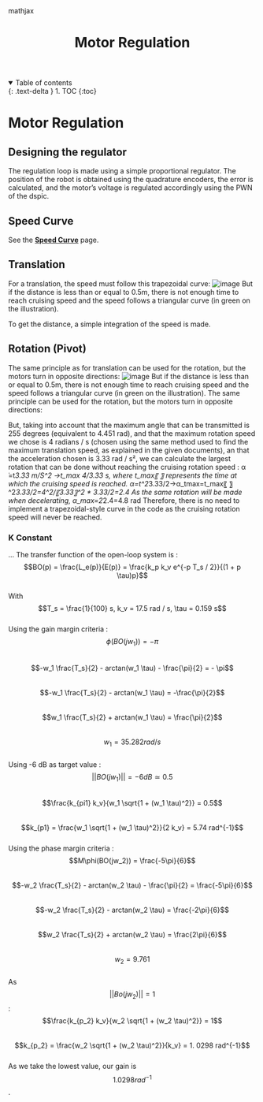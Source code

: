 ﻿---
layout: default
title: Motor Regulation
parent: Motorization
nav_order: 1
math: mathjax
---


<details open markdown="block">
  <summary>
    Table of contents
  </summary>
  {: .text-delta }
1. TOC
{:toc}
</details>

# Motor Regulation

## Designing the regulator
The regulation loop is made using a simple proportional regulator. The position of the robot is obtained using the quadrature encoders, the error is calculated, and the motor’s voltage is regulated accordingly using the PWN of the dspic.




## Speed Curve
See the **[Speed Curve](/motorization/speedCurve)** page.


## Translation
For a translation, the speed must follow this trapezoidal curve: 
![image](https://user-images.githubusercontent.com/23436953/228483207-f1e11347-ffc9-4086-a2b3-49d63ada9217.png)
But if the distance is less than or equal to 0.5m, there is not enough time to reach cruising speed and the speed follows a triangular curve (in green on the illustration).

To get the distance, a simple integration of the speed is made.


## Rotation (Pivot)
The same principle as for translation can be used for the rotation, but the motors turn in opposite directions:
![image](https://user-images.githubusercontent.com/23436953/228483356-38b98cfd-41e4-4f16-b560-a83ecde1d68a.png)
But if the distance is less than or equal to 0.5m, there is not enough time to reach cruising speed and the speed follows a triangular curve (in green on the illustration).
The same principle can be used for the rotation, but the motors turn in opposite directions:

But, taking into account that the maximum angle that can be transmitted is 255 degrees (equivalent to 4.451 rad), and that the maximum rotation speed we chose is 4 radians / s (chosen using the same method used to find the maximum translation speed, as explained in the given documents), an that the acceleration chosen is 3.33 rad / s², we can calculate the largest rotation that can be done without reaching the cruising rotation speed : 
α ̇=t*3.33  m/S^2     →t_max⁡   4/3.33 s, where t_max⁡〖  〗 represents the time at which the cruising speed is reached.
α=t^2*3.33/2→α_tmax=t_max⁡〖  〗^2*3.33/2=4^2/〖3.33〗^2 *  3.33/2=2.4 
As the same rotation will be made when decelerating, α_max=2*2.4=4.8 rad
Therefore, there is no need to implement a trapezoidal-style curve in the code as the cruising rotation speed will never be reached.

### K Constant
...
The transfer function of the open-loop system is : \
$$BO(p) = \frac{L_e(p)}{E(p)} = \frac{k_p k_v e^{-p T_s / 2}}{(1 + p \tau)p}$$\
With $$T_s = \frac{1}{100} s, k_v = 17.5 rad / s, \tau = 0.159 s$$\
Using the gain margin criteria :\
$$\phi (BO(jw_1)) = - \pi$$\
$$-w_1 \frac{T_s}{2} - arctan(w_1 \tau) - \frac{\pi}{2} = - \pi$$\
$$-w_1  \frac{T_s}{2}  - arctan(w_1 \tau)  = -\frac{\pi}{2}$$\
$$w_1  \frac{T_s}{2}  + arctan(w_1 \tau)  = \frac{\pi}{2}$$\
$$w_1 = 35.282 rad / s$$\
Using -6 dB as target value : $$|| BO(jw_1)|| = -6 dB \simeq 0.5$$\
$$\frac{k_{pi1} k_v}{w_1 \sqrt{1 + (w_1 \tau)^2}} = 0.5$$\
$$k_{p1} = \frac{w_1 \sqrt{1 + (w_1 \tau)^2}}{2 k_v} = 5.74 rad^{-1}$$\
Using the phase margin criteria :\
$$M\phi(BO(jw_2)) = \frac{-5\pi}{6}$$\
$$-w_2 \frac{T_s}{2} - arctan(w_2 \tau) - \frac{\pi}{2} = \frac{-5\pi}{6}$$\
$$-w_2 \frac{T_s}{2} - arctan(w_2 \tau)  = \frac{-2\pi}{6}$$\
$$w_2 \frac{T_s}{2} + arctan(w_2 \tau)  = \frac{2\pi}{6}$$\
$$w_2 =  9.761$$\
As $$||Bo(jw_2)|| = 1$$ :\
$$\frac{k_{p_2} k_v}{w_2 \sqrt{1 + (w_2 \tau)^2}} = 1$$\
$$k_{p_2} = \frac{w_2 \sqrt{1 + (w_2 \tau)^2}}{k_v} = 1. 0298 rad^{-1}$$\
As we take the lowest value, our gain is $$1. 0298 rad^{-1}$$.
